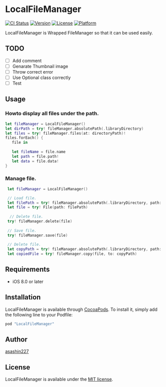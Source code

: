 # LocalFileManager

[![CI Status](http://img.shields.io/travis/asashin227/LocalFileManager.svg?style=flat)](https://travis-ci.org/asashin227/LocalFileManager)
[![Version](https://img.shields.io/cocoapods/v/LocalFileManager.svg?style=flat)](http://cocoapods.org/pods/LocalFileManager)
[![License](https://img.shields.io/cocoapods/l/LocalFileManager.svg?style=flat)](http://cocoapods.org/pods/LocalFileManager)
[![Platform](https://img.shields.io/cocoapods/p/LocalFileManager.svg?style=flat)](http://cocoapods.org/pods/LocalFileManager)

LocalFileManager is Wrapped FileManager so that it can be used easily.

## TODO
- [ ] Add comment
- [ ] Genarate Thumbnail image
- [ ] Throw correct error
- [ ] Use Optional class correctly
- [ ] Test  

## Usage
### Howto display all files under the path.


 ```swift
 let fileManager = LocalFileManager()
 let dirPath = try! fileManager.absolutePath(.libraryDirectory)
 let files = try! fileManager.files(at: directoryPath)!
 files.forEach() {
 	file in
 	
 	let fileName = file.name
 	let path = file.path!
 	let data = file.data!
 }
 
 ```


### Manage file.

```swift
 let fileManager = LocalFileManager()

 // Load file.
 let filePath = try! fileManager.absolutePath(.libraryDirectory, path: "/hoge/fuga/img.png")
 let file = try! File(path: filePath)
 
  // Delete file. 
 try! fileManager.delete(file)
 
 // Save file.
 try! fileManager.save(file)
 
 // Delete file. 
 let copyPath = try! fileManager.absolutePath(.libraryDirectory, path: "/hoge/fuga/img.png")
 let copiedFile = try! fileManager.copy(file, to: copyPath)

```


## Requirements

- iOS 8.0 or later

## Installation

LocalFileManager is available through [CocoaPods](http://cocoapods.org). To install
it, simply add the following line to your Podfile:

```ruby
pod "LocalFileManager"
```

## Author

[asashin227](https://github.com/asashin227)

## License
[MIT]: http://www.opensource.org/licenses/mit-license.php
LocalFileManager is available under the [MIT license][MIT]. 
